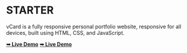 # STARTER
vCard is a fully responsive personal portfolio website, responsive for all devices, built using HTML, CSS, and JavaScript.

 <a href="https://codingstella.github.io/Gaming-website/"><strong>➥ Live Demo</strong></a> 
 <a href="https://codingstella.github.io/vCard-personal-portfolio/"><strong>➥ Live Demo</strong></a> 

 </div>
